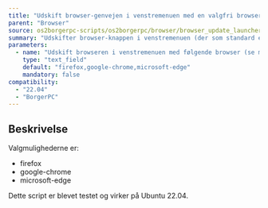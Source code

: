 ```yaml
---
title: "Udskift browser-genvejen i venstremenuen med en valgfri browser"
parent: "Browser"
source: os2borgerpc-scripts/os2borgerpc/browser/browser_update_launcher.sh
summary: "Udskifter browser-knappen i venstremenuen (der som standard er Firefox) med en valgfri browser."
parameters:
  - name: "Udskift browseren i venstremenuen med følgende browser (se muligheder i beskrivelse)"
    type: "text_field"
    default: "firefox,google-chrome,microsoft-edge"
    mandatory: false
compatibility:  
  - "22.04"
  - "BorgerPC"
---
```


## Beskrivelse
Valgmulighederne er:
- firefox
- google-chrome
- microsoft-edge

Dette script er blevet testet og virker på Ubuntu 22.04.